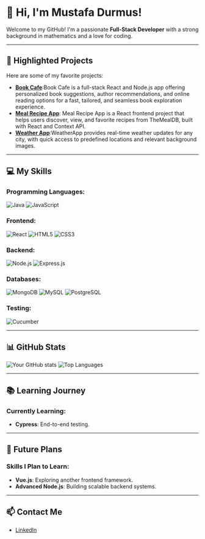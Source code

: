 # 👋 Hi, I'm Mustafa Durmus!

Welcome to my GitHub! I'm a passionate **Full-Stack Developer** with a strong background in mathematics and a love for coding.

---

## 🚀 Highlighted Projects
Here are some of my favorite projects:
- [**Book Cafe**](https://github.com/mustafadurmusNl/Book-Cafe):Book Cafe is a full-stack React and Node.js app offering personalized book suggestions, author recommendations, and online reading options for a fast, tailored, and seamless book exploration experience.
- [**Meal Recipe App**]([https://github.com/yourusername/project2](https://github.com/mustafadurmusNl/meal-recipe-react-app)): Meal Recipe App is a React frontend project that helps users discover, view, and favorite recipes from TheMealDB, built with React and Context API.
- [**Weather App**](https://github.com/mustafadurmusNl/weatherApp):WeatherApp provides real-time weather updates for any city, with quick access to predefined locations and relevant background images.

---

## 💻 My Skills
### Programming Languages:
![Java](https://img.shields.io/badge/Java-ED8B00?style=for-the-badge&logo=java&logoColor=white)
![JavaScript](https://img.shields.io/badge/JavaScript-F7DF1E?style=for-the-badge&logo=javascript&logoColor=black)

### Frontend:
![React](https://img.shields.io/badge/React-20232A?style=for-the-badge&logo=react&logoColor=61DAFB)
![HTML5](https://img.shields.io/badge/HTML5-E34F26?style=for-the-badge&logo=html5&logoColor=white)
![CSS3](https://img.shields.io/badge/CSS3-1572B6?style=for-the-badge&logo=css3&logoColor=white)

### Backend:
![Node.js](https://img.shields.io/badge/Node.js-339933?style=for-the-badge&logo=node-dot-js&logoColor=white)
![Express.js](https://img.shields.io/badge/Express.js-000000?style=for-the-badge&logo=express&logoColor=white)

### Databases:
![MongoDB](https://img.shields.io/badge/MongoDB-4EA94B?style=for-the-badge&logo=mongodb&logoColor=white)
![MySQL](https://img.shields.io/badge/MySQL-4479A1?style=for-the-badge&logo=mysql&logoColor=white)
![PostgreSQL](https://img.shields.io/badge/PostgreSQL-336791?style=for-the-badge&logo=postgresql&logoColor=white)

### Testing:
![Cucumber](https://img.shields.io/badge/Cucumber-23D96C?style=for-the-badge&logo=cucumber&logoColor=white)

---

## 📊 GitHub Stats
![Your GitHub stats](https://github-readme-stats.vercel.app/api?username=mustafadurmusnl&show_icons=true&theme=radical)
![Top Languages](https://github-readme-stats.vercel.app/api/top-langs/?username=mustafadurmusnl&layout=compact&theme=radical)

---

## 📚 Learning Journey
### Currently Learning:
- **Cypress**: End-to-end testing.

---

## 🌟 Future Plans
### Skills I Plan to Learn:
- **Vue.js**: Exploring another frontend framework.
- **Advanced Node.js**: Building scalable backend systems.

---

## 📫 Contact Me
- [LinkedIn](https://www.linkedin.com/in/mustafa-durmus-nl/)

